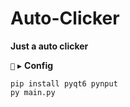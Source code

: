 # Auto-Clicker

__**Just a auto clicker**__

`🐍` ▸ **Config**
```
pip install pyqt6 pynput
py main.py
```
